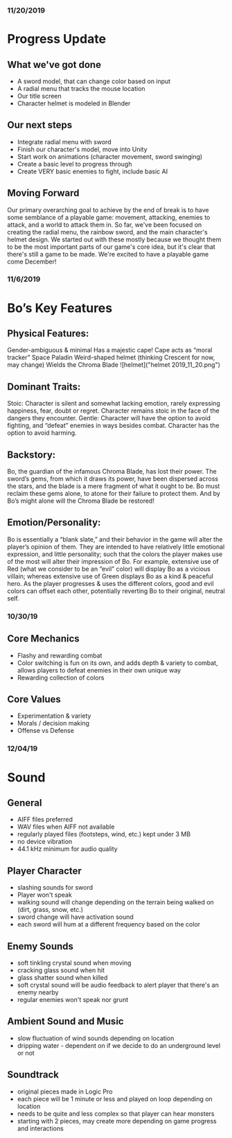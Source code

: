 ### 11/20/2019
# Progress Update

## What we've got done
- A sword model, that can change color based on input
- A radial menu that tracks the mouse location 
- Our title screen
- Character helmet is modeled in Blender

## Our next steps
- Integrate radial menu with sword
- Finish our character's model, move into Unity
- Start work on animations (character movement, sword swinging)
- Create a basic level to progress through
- Create VERY basic enemies to fight, include basic AI

## Moving Forward
Our primary overarching goal to achieve by the end of break is to have some semblance of a playable game: movement, attacking, enemies to attack, and a world to attack them in. So far, we've been focused on creating the radial menu, the rainbow sword, and the main character's helmet design. We started out with these mostly because we thought them to be the most important parts of our game's core idea, but it's clear that there's still a game to be made. We're excited to have a playable game come December!

### 11/6/2019
# Bo’s Key Features

## Physical Features:
Gender-ambiguous & minimal
Has a majestic cape! Cape acts as “moral tracker”
Space Paladin
Weird-shaped helmet (thinking Crescent for now, may change)
Wields the Chroma Blade
![helmet]("helmet 2019_11_20.png")

## Dominant Traits:
Stoic: Character is silent and somewhat lacking emotion, rarely expressing happiness, fear, doubt or regret. Character remains stoic in the face of the dangers they encounter. 
Gentle: Character will have the option to avoid fighting, and “defeat” enemies in ways besides combat. Character has the option to avoid harming.

## Backstory:
Bo, the guardian of the infamous Chroma Blade, has lost their power. The sword’s gems, from which it draws its power, have been dispersed across the stars, and the blade is a mere fragment of what it ought to be. Bo must reclaim these gems alone, to atone for their failure to protect them. And by Bo’s might alone will the Chroma Blade be restored!

## Emotion/Personality:
Bo is essentially a “blank slate,” and their behavior in the game will alter the player’s opinion of them. They are intended to have relatively little emotional expression, and little personality; such that the colors the player makes use of the most will alter their impression of Bo. For example, extensive use of Red (what we consider to be an “evil” color) will display Bo as a vicious villain; whereas extensive use of Green displays Bo as a kind & peaceful hero. As the player progresses & uses the different colors, good and evil colors can offset each other, potentially reverting Bo to their original, neutral self.


### 10/30/19
## Core Mechanics
- Flashy and rewarding combat
- Color switching is fun on its own, and adds depth & variety to combat, allows players to defeat enemies in their own unique way
- Rewarding collection of colors

## Core Values
- Experimentation & variety
- Morals / decision making
- Offense vs Defense


### 12/04/19
# Sound

## General
- AIFF files preferred
- WAV files when AIFF not available
- regularly played files (footsteps, wind, etc.) kept under 3 MB
- no device vibration
- 44.1 kHz minimum for audio quality

## Player Character
- slashing sounds for sword
- Player won't speak
- walking sound will change depending on the terrain being walked on (dirt, grass, snow, etc.)
- sword change will have activation sound
- each sword will hum at a different frequency based on the color

## Enemy Sounds
- soft tinkling crystal sound when moving
- cracking glass sound when hit
- glass shatter sound when killed
- soft crystal sound will be audio feedback to alert player that there's an enemy nearby
- regular enemies won't speak nor grunt

## Ambient Sound and Music
- slow fluctuation of wind sounds depending on location
- dripping water - dependent on if we decide to do an underground level or not

## Soundtrack
- original pieces made in Logic Pro
- each piece will be 1 minute or less and played on loop depending on location
- needs to be quite and less complex so that player can hear monsters
- starting with 2 pieces, may create more depending on game progress and interactions

